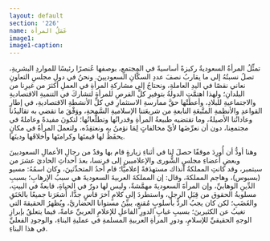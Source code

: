 ```yaml
---
layout: default
section: '226'
name: عَمَلُ المرأة
image1: 
image1-caption: 
---
```

تمثِّلُ المرأةُ السعوديةُ ركيزةً أساسيةً في المجتمعِ، بوصفها عُنصرًا رئيسًا للمواردِ البشريةِ، تصلُ نسبتُهُ إلى ما يقاربُ نصفَ عددِ السكَّانِ السعوديينَ. ونحنُ في دولِ مجلسِ التعاونِ نعاني نقصًا في اليدِ العاملةِ، ونحتاجُ إلى مشاركةِ المرأةِ في العملِ أكثرَ من غيرِنا من البلدانِ؛ ولهذا اهتمَّتِ الدولةُ بتوفيرِ كلِّ الفرصِ للمرأةِ لتشاركَ في التنميةِ الاقتصاديةِ والاجتماعيةِ للبلادِ، وأعطَتْها حقَّ ممارسةِ الاستثمارِ في كلِّ الأنشطةِ الاقتصاديةِ، في إطارِ القواعدِ والأنظمةِ المتَّبعَةِ النابعةِ من شريعَتنا الإسلاميةِ السَّمحةِ، ووَفْقَ ما تقضي به تقاليدُنا وعاداتُنا الأصيلةُ، وما تقتضيه طبيعةُ المرأةِ وقدراتُها وتطلُّعاتُها؛ لتكونَ مفيدةً وعاملةً في مجتمعِنا، دون أن نعرِّضَها لأيِّ مخالفاتٍ لِمَا نؤمنُ به ونعتقِدُه، ولتعملَ المرأةُ في مكانٍ يحفَظُ لها قيمتَها وكرامتَها وأخلاقَها ودينَها.

وهنا أودُّ أن أُورِدَ موقفًا حصلَ لنا في أثناءِ زيارةٍ قام بها وفدٌ من رجالِ الأعمالِ السعوديينَ وبعضِ أعضاءِ مجلسِ الشُّورى والإعلاميين إلى فرنسا، بعدَ أحداثِ الحاديَ عشرَ من سبتمبر، وقد كانتِ المملكةُ آنذاك مستهدَفةً إعلاميًّا؛ قام أحدُ المتحدِّثينَ، وكان اسمُهُ: مسيو (بسبوس)، وهاجم المملكةَ، وقال: إن المملكةَ العربيةَ السعوديةَ هي سببُ الإرهابِ؛ بسببِ الدِّينِ الوهابيِّ، وإن المرأةَ السعوديةَ مهمَّشةٌ، وليس لها دورٌ في الحياةِ، قابعةٌ في البيتِ، مسلوبةُ الحقوق من قِبَلِ الرجلِ، واستطردَ إلى كلامٍ آخرَ قاسٍ جدًّا، أَشعَرَنا جميعًا بالحَنَقِ والغَضَبِ؛ لكن كان يجبُ الردُّ بأسلوبٍ مُقنعٍ، يبيِّنُ مستوانا الحضاريَّ، ويُظهرُ الحقيقةَ التي تغيبُ عن الكثيرينَ؛ بسببِ غيابِ الدورِ الفاعلِ للإعلامِ العربيِّ عامةً، فيما يتعلقُ بإبرازِ الوجهِ الحقيقيِّ للإسلامِ، ودورِ المرأةِ العربيةِ المسلمةِ في عمليةِ البناءِ، والوجودِ الفعليِّ في هذا البناءِ.
